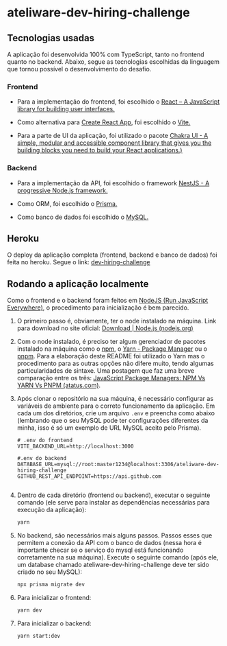 # ateliware-dev-hiring-challenge

## Tecnologias usadas

A aplicação foi desenvolvida 100% com TypeScript, tanto no frontend quanto no backend. Abaixo, segue as tecnologias escolhidas da linguagem que tornou possível o desenvolvimento do desafio.

### Frontend

- Para a implementação do frontend, foi escolhido o [React – A JavaScript library for building user interfaces.](https://reactjs.org/)

- Como alternativa para [Create React App](https://create-react-app.dev/), foi escolhido o [Vite.](https://vitejs.dev/)

- Para a parte de UI da aplicação, foi utilizado o pacote [Chakra UI - A simple, modular and accessible component library that gives you the building blocks you need to build your React applications.)](https://chakra-ui.com/)

### Backend

- Para a implementação da API, foi escolhido o framework [NestJS - A progressive Node.js framework.](https://nestjs.com/) 

- Como ORM, foi escolhido o [Prisma.](https://www.prisma.io/)

- Como banco de dados foi escolhido o [MySQL.](https://www.mysql.com/)

## Heroku

O deploy da aplicação completa (frontend, backend e banco de dados) foi feita no heroku. Segue o link: [dev-hiring-challenge](google.com)

## Rodando a aplicação localmente

Como o frontend e o backend foram feitos em [NodeJS (Run JavaScript Everywhere)](https://nodejs.dev/), o procedimento para inicialização é bem parecido.

1. O primeiro passo é, obviamente, ter o node instalado na máquina. Link para download no site oficial: [Download | Node.js (nodejs.org)](https://nodejs.org/pt-br/download/)

2. Com o node instalado, é preciso ter algum gerenciador de pacotes instalado na máquina como o [npm](https://www.npmjs.com/), o [Yarn - Package Manager](https://yarnpkg.com/) ou o [pnpm](https://pnpm.io/). Para a elaboração deste README foi utilizado o Yarn mas o procedimento para as outras opções não difere muito, tendo algumas particularidades de sintaxe. Uma postagem que faz uma breve comparação entre os três: [JavaScript Package Managers: NPM Vs YARN Vs PNPM (atatus.com)](https://www.atatus.com/blog/npm-vs-yarn-vs-pnpm/).

3. Após clonar o repositório na sua máquina, é necessário configurar as variáveis de ambiente para o correto funcionamento da aplicação. Em cada um dos diretórios, crie um arquivo `.env` e preencha como abaixo (lembrando que o seu MySQL pode ter configurações diferentes da minha, isso é só um exemplo de URL MySQL aceito pelo Prisma).
   
   ```
   # .env do frontend
   VITE_BACKEND_URL=http://localhost:3000
   ```
   
   ```
   #.env do backend
   DATABASE_URL=mysql://root:master1234@localhost:3306/ateliware-dev-hiring-challenge
   GITHUB_REST_API_ENDPOINT=https://api.github.com
   
   
   ```

4. Dentro de cada diretório (frontend ou backend), executar o seguinte comando (ele serve para instalar as dependências necessárias para execução da aplicação):
   
   ```bash
   yarn
   ```

5. No backend, são necessários mais alguns passos. Passos esses que permitem a conexão da API com o banco de dados (nessa hora é importante checar se o serviço do mysql está funcionando corretamente na sua máquina). Execute o seguinte comando (após ele, um database chamado ateliware-dev-hiring-challenge deve ter sido criado no seu MySQL): 
   
   ```bash
   npx prisma migrate dev
   ```

6. Para inicializar o frontend:
   
   ```bash
   yarn dev
   ```

7. Para inicializar o backend:
   
   ```bash
   yarn start:dev
   ```

